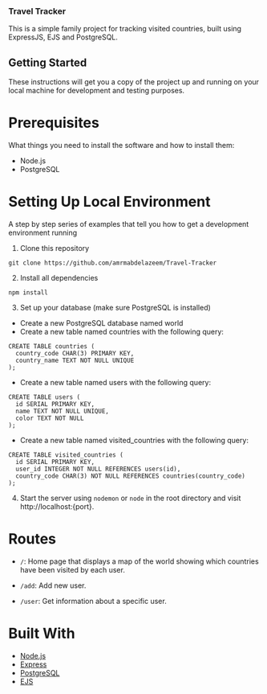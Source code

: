 ### Travel Tracker

This is a simple family project for tracking visited countries, built using ExpressJS, EJS and PostgreSQL.

## Getting Started

These instructions will get you a copy of the project up and running on your local machine for development and testing purposes.

# Prerequisites

What things you need to install the software and how to install them:

- Node.js
- PostgreSQL

# Setting Up Local Environment

A step by step series of examples that tell you how to get a development environment running

1. Clone this repository

`git clone https://github.com/amrmabdelazeem/Travel-Tracker `

2. Install all dependencies

`npm install`

3. Set up your database (make sure PostgreSQL is installed)

- Create a new PostgreSQL database named world
- Create a new table named countries with the following query:

```
CREATE TABLE countries (
  country_code CHAR(3) PRIMARY KEY,
  country_name TEXT NOT NULL UNIQUE
);
```

- Create a new table named users with the following query:

```
CREATE TABLE users (
  id SERIAL PRIMARY KEY,
  name TEXT NOT NULL UNIQUE,
  color TEXT NOT NULL
);
```

- Create a new table named visited_countries with the following query:

```
CREATE TABLE visited_countries (
  id SERIAL PRIMARY KEY,
  user_id INTEGER NOT NULL REFERENCES users(id),
  country_code CHAR(3) NOT NULL REFERENCES countries(country_code)
);
```

4. Start the server using `nodemon` or `node` in the root directory and visit http://localhost:{port}.

# Routes

- `/`: Home page that displays a map of the world showing which countries have been visited by each user.

- `/add`: Add new user.

- `/user`: Get information about a specific user.

# Built With

- [Node.js](https://nodejs.org/en/)
- [Express](http://expressjs.com/)
- [PostgreSQL](https://www.postgresql.org/)
- [EJS](http://ejs.co/)
